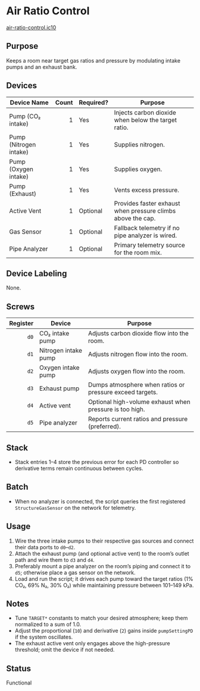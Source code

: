 # Air Ratio Control

[air-ratio-control.ic10](../../air-ratio-control.ic10)

## Purpose
Keeps a room near target gas ratios and pressure by modulating intake pumps and an exhaust bank.

## Devices
| Device Name | Count | Required? | Purpose |
|-------------|------:|-----------|---------|
| Pump (CO₂ intake) |     1 | Yes | Injects carbon dioxide when below the target ratio. |
| Pump (Nitrogen intake) |     1 | Yes | Supplies nitrogen. |
| Pump (Oxygen intake) |     1 | Yes | Supplies oxygen. |
| Pump (Exhaust) |     1 | Yes | Vents excess pressure. |
| Active Vent |     1 | Optional | Provides faster exhaust when pressure climbs above the cap. |
| Gas Sensor |     1 | Optional | Fallback telemetry if no pipe analyzer is wired. |
| Pipe Analyzer |     1 | Optional | Primary telemetry source for the room mix. |

## Device Labeling
None.

## Screws
| Register | Device | Purpose |
|---------:|--------|---------|
| `d0` | CO₂ intake pump | Adjusts carbon dioxide flow into the room. |
| `d1` | Nitrogen intake pump | Adjusts nitrogen flow into the room. |
| `d2` | Oxygen intake pump | Adjusts oxygen flow into the room. |
| `d3` | Exhaust pump | Dumps atmosphere when ratios or pressure exceed targets. |
| `d4` | Active vent | Optional high-volume exhaust when pressure is too high. |
| `d5` | Pipe analyzer | Reports current ratios and pressure (preferred). |

## Stack
- Stack entries 1–4 store the previous error for each PD controller so derivative terms remain continuous between cycles.

## Batch
- When no analyzer is connected, the script queries the first registered `StructureGasSensor` on the network for telemetry.

## Usage
1. Wire the three intake pumps to their respective gas sources and connect their data ports to `d0`–`d2`.
2. Attach the exhaust pump (and optional active vent) to the room’s outlet path and wire them to `d3` and `d4`.
3. Preferably mount a pipe analyzer on the room’s piping and connect it to `d5`; otherwise place a gas sensor on the network.
4. Load and run the script; it drives each pump toward the target ratios (1% CO₂, 69% N₂, 30% O₂) while maintaining pressure between 101–149 kPa.

## Notes
- Tune `TARGET*` constants to match your desired atmosphere; keep them normalized to a sum of 1.0.
- Adjust the proportional (`10`) and derivative (`2`) gains inside `pumpSettingPD` if the system oscillates.
- The exhaust active vent only engages above the high-pressure threshold; omit the device if not needed.

## Status
Functional
